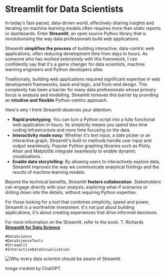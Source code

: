 # Streamlit for Data Scientists

In today's fast-paced, data-driven world, effectively sharing insights and iterating on machine learning models often requires more than static reports or dashboards. Enter **Streamlit**, an open source Python library that is revolutionising the way data professionals build web applications.

Streamlit **simplifies the process** of building interactive, data-centric web applications, often reducing development time from days to hours. As someone who has worked extensively with this framework, I can confidently say that it's a game changer for data scientists, machine learning engineers and Python developers alike.

Traditionally, building web applications required significant expertise in web development frameworks, back-end logic, and front-end design. This complexity has been a barrier for many data professionals whose primary focus is analysis and modelling. Streamlit removes this barrier by providing an **intuitive and flexible** Python-centric approach.

Here's why I think Streamlit deserves your attention:
+ **Rapid prototyping**: You can turn a Python script into a fully functional web application in hours. Its simplicity means you spend less time coding infrastructure and more time focusing on the data.
+ **Interactivity made easy**: Whether it's text input, a date picker or an interactive graph, Streamlit's built-in methods handle user input and output seamlessly. Popular Python graphing libraries such as Plotly, Altair and Matplotlib integrate seamlessly to enable dynamic visualisations.
+ **Enable data storytelling**: By allowing users to interactively explore data, Streamlit improves the way we communicate analytical findings and the results of machine learning models.

Beyond the technical benefits, Streamlit **fosters collaboration**. Stakeholders can engage directly with your analysis, exploring what-if scenarios or drilling down into the details, without requiring Python expertise.

For those looking for a tool that combines simplicity, speed and power, Streamlit is a worthwhile investment. It's not just about building applications, it's about creating experiences that drive informed decisions.

For more information on the Streamlit, refer to the book: T. Richards [**Streamlit for Data Science**](https://www.packtpub.com/en-us/product/streamlit-for-data-science-9781803232959?srsltid=AfmBOopUs44qerKYXD4nRTPwrj7zzwHP1zsn9C5du5te-n6hWpyX-_yb)

```
#DataScience
#DataScienceTools 
#Streamlit 
#InteractiveDataVisualization
```

![Why every data scientist should be aware of Streamlit](./img.webp)

Image created by ChatGPT.
